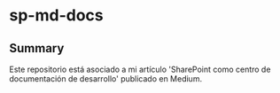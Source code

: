 # sp-md-docs

## Summary

Este repositorio está asociado a mi artículo 'SharePoint como centro de documentación de desarrollo' publicado en Medium.
